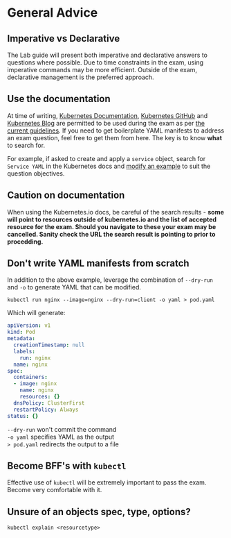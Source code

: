 # General Advice

## Imperative vs Declarative

The Lab guide will present both imperative and declarative answers to questions where possible. Due to time constraints in the exam, using imperative commands may be more efficient. Outside of the exam, declarative management is the preferred approach.

## Use the documentation

At time of writing, [Kubernetes Documentation](https://kubernetes.io/docs/), [Kubernetes GitHub](https://github.com/kubernetes/) and [Kubernetes Blog](https://kubernetes.io/blog/) are permitted to be used during the exam as per [the current guidelines](https://docs.linuxfoundation.org/tc-docs/certification/certification-resources-allowed#certified-kubernetes-administrator-cka-and-certified-kubernetes-application-developer-ckad). If you need to get boilerplate YAML manifests to address an exam question, feel free to get them from here. The key is to know **what** to search for.

For example, if asked to create and apply a `service` object, search for `Service YAML` in the Kubernetes docs and [modify an example](https://kubernetes.io/docs/concepts/services-networking/service/#defining-a-service) to suit the question objectives.

## Caution on documentation

When using the Kubernetes.io docs, be careful of the search results - **some will point to resources outside of kubernetes.io and the list of accepted resource for the exam. Should you navigate to these your exam may be cancelled. Sanity check the URL the search result is pointing to prior to procedding.**

## Don't write YAML manifests from scratch

In addition to the above example, leverage the combination of `--dry-run` and `-o` to generate YAML that can be modified.

```shell
kubectl run nginx --image=nginx --dry-run=client -o yaml > pod.yaml
```

Which will generate:

```yaml
apiVersion: v1
kind: Pod
metadata:
  creationTimestamp: null
  labels:
    run: nginx
  name: nginx
spec:
  containers:
  - image: nginx
    name: nginx
    resources: {}
  dnsPolicy: ClusterFirst
  restartPolicy: Always
status: {}
```

`--dry-run` won't commit the command  
`-o yaml` specifies YAML as the output  
`> pod.yaml` redirects the output to a file

## Become BFF's with `kubectl`

Effective use of `kubectl` will be extremely important to pass the exam. Become very comfortable with it.

## Unsure of an objects spec, type, options?

`kubectl explain <resourcetype>`
